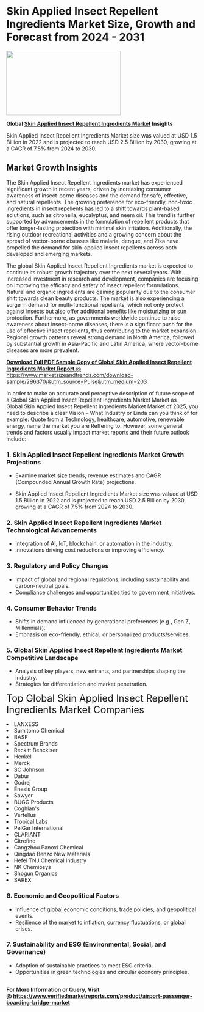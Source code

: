 <H1>Skin Applied Insect Repellent Ingredients Market Size, Growth and Forecast from 2024 - 2031</H1><img class="aligncenter size-medium wp-image-584254" src="https://thirdeyenews.in/wp-content/uploads/2024/09/Global-Market-Research-300x168.jpeg" alt="" width="300" height="168" /><p><strong>Global&nbsp;<a href="https://www.marketsizeandtrends.com/download-sample/296370/&amp;utm_source=Pulse&amp;utm_medium=203">Skin Applied Insect Repellent Ingredients Market</a> Insights</strong></p><p>Skin Applied Insect Repellent Ingredients Market size was valued at USD 1.5 Billion in 2022 and is projected to reach USD 2.5 Billion by 2030, growing at a CAGR of 7.5% from 2024 to 2030.</p><p><h2>Market Growth Insights</h2> <p>The Skin Applied Insect Repellent Ingredients market has experienced significant growth in recent years, driven by increasing consumer awareness of insect-borne diseases and the demand for safe, effective, and natural repellents. The growing preference for eco-friendly, non-toxic ingredients in insect repellents has led to a shift towards plant-based solutions, such as citronella, eucalyptus, and neem oil. This trend is further supported by advancements in the formulation of repellent products that offer longer-lasting protection with minimal skin irritation. Additionally, the rising outdoor recreational activities and a growing concern about the spread of vector-borne diseases like malaria, dengue, and Zika have propelled the demand for skin-applied insect repellents across both developed and emerging markets.</p> <p><a href="#"></a></p> <p>The global Skin Applied Insect Repellent Ingredients market is expected to continue its robust growth trajectory over the next several years. With increased investment in research and development, companies are focusing on improving the efficacy and safety of insect repellent formulations. Natural and organic ingredients are gaining popularity due to the consumer shift towards clean beauty products. The market is also experiencing a surge in demand for multi-functional repellents, which not only protect against insects but also offer additional benefits like moisturizing or sun protection. Furthermore, as governments worldwide continue to raise awareness about insect-borne diseases, there is a significant push for the use of effective insect repellents, thus contributing to the market expansion. Regional growth patterns reveal strong demand in North America, followed by substantial growth in Asia-Pacific and Latin America, where vector-borne diseases are more prevalent. <p><a href="#"></p><p><span class=""><strong>Download Full PDF Sample Copy of Global Skin Applied Insect Repellent Ingredients Market Report</strong> @ <a href="https://www.marketsizeandtrends.com/download-sample/296370/&amp;utm_source=Pulse&amp;utm_medium=203" target="_blank">https://www.marketsizeandtrends.com/download-sample/296370/&amp;utm_source=Pulse&amp;utm_medium=203</a></span></p><p>In order to make an accurate and perceptive description of future scope of a Global&nbsp;Skin Applied Insect Repellent Ingredients Market Market as Global&nbsp;Skin Applied Insect Repellent Ingredients Market Market of 2025, you need to describe a clear Vision &ndash; What Industry or Linda can you think of for example: Quote from a Technology, healthcare, automotive, renewable energy, name the market you are Reffering to. However, some general trends and factors usually impact market reports and their future outlook include:</p><h3>1.&nbsp;<strong>Skin Applied Insect Repellent Ingredients Market Growth Projections</strong></h3><ul><li>Examine market size trends, revenue estimates and CAGR (Compounded Annual Growth Rate) projections.</li><li><p>Skin Applied Insect Repellent Ingredients Market size was valued at USD 1.5 Billion in 2022 and is projected to reach USD 2.5 Billion by 2030, growing at a CAGR of 7.5% from 2024 to 2030.</p></li></ul><h3>2.&nbsp;<strong>Skin Applied Insect Repellent Ingredients Market Technological Advancements</strong></h3><ul><li>Integration of AI, IoT, blockchain, or automation in the industry.</li><li>Innovations driving cost reductions or improving efficiency.</li></ul><h3>3.&nbsp;<strong>Regulatory and Policy Changes</strong></h3><ul><li>Impact of global and regional regulations, including sustainability and carbon-neutral goals.</li><li>Compliance challenges and opportunities tied to government initiatives.</li></ul><h3>4.&nbsp;<strong>Consumer Behavior Trends</strong></h3><ul><li>Shifts in demand influenced by generational preferences (e.g., Gen Z, Millennials).</li><li>Emphasis on eco-friendly, ethical, or personalized products/services.</li></ul><h3>5.&nbsp;<strong>Global Skin Applied Insect Repellent Ingredients Market Competitive Landscape</strong></h3><ul><li>Analysis of key players, new entrants, and partnerships shaping the industry.</li><li>Strategies for differentiation and market penetration.</li></ul><p data-pm-slice="1 1 []"><span style="color: inherit; font-family: inherit; font-size: 25px;">Top Global Skin Applied Insect Repellent Ingredients Market Companies</span></p><div class="" data-test-id=""><p><li>LANXESS</li><li> Sumitomo Chemical</li><li> BASF</li><li> Spectrum Brands</li><li> Reckitt Benckiser</li><li> Henkel</li><li> Merck</li><li> SC Johnson</li><li> Dabur</li><li> Godrej</li><li> Enesis Group</li><li> Sawyer</li><li> BUGG Products</li><li> Coghlan's</li><li> Vertellus</li><li> Tropical Labs</li><li> PelGar International</li><li> CLARIANT</li><li> Citrefine</li><li> Cangzhou Panoxi Chemical</li><li> Qingdao Benzo New Materials</li><li> Hefei TNJ Chemical Industry</li><li> NK Chemiosys</li><li> Shogun Organics</li><li> SAREX</li></p></div><h3>6.&nbsp;<strong>Economic and Geopolitical Factors</strong></h3><ul><li>Influence of global economic conditions, trade policies, and geopolitical events.</li><li>Resilience of the market to inflation, currency fluctuations, or global crises.</li></ul><h3>7.&nbsp;<strong>Sustainability and ESG (Environmental, Social, and Governance)</strong></h3><ul><li>Adoption of sustainable practices to meet ESG criteria.</li><li>Opportunities in green technologies and circular economy principles.</li></ul><h2><strong style="font-size: 14px;">For More Information or Query, Visit @&nbsp;</strong><a style="background-color: #ffffff; font-size: 14px;" href="https://www.marketsizeandtrends.com/report/skin-applied-insect-repellent-ingredients-market/" target="_blank">https://www.verifiedmarketreports.com/product/airport-passenger-boarding-bridge-market</a></h2>
